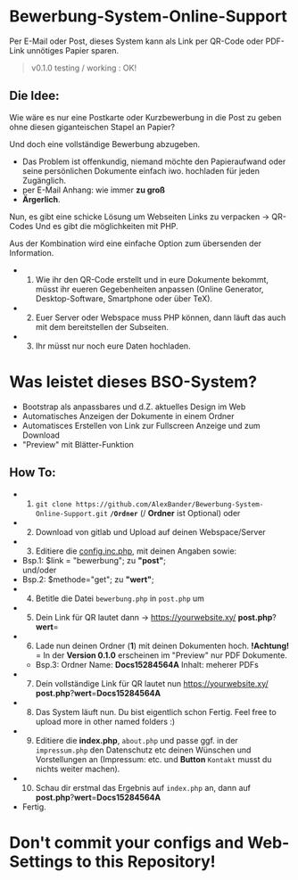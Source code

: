 # Bewerbung-System-Online-Support

Per E-Mail oder Post, dieses System kann als Link per QR-Code oder PDF-Link unnötiges Papier sparen.

> v0.1.0 testing / working : OK!

## Die Idee:

Wie wäre es nur eine Postkarte oder Kurzbewerbung in die Post zu geben ohne diesen giganteischen Stapel an Papier?

Und doch eine vollständige Bewerbung abzugeben.

* Das Problem ist offenkundig, niemand möchte den Papieraufwand oder seine persönlichen Dokumente einfach iwo. hochladen für jeden Zugänglich.
* per E-Mail Anhang: wie immer __zu groß__
* **__Ärgerlich__**.

Nun, es gibt eine schicke Lösung um Webseiten Links zu verpacken -> QR-Codes
Und es gibt die möglichkeiten mit PHP.

Aus der Kombination wird eine einfache Option zum übersenden der Information.

* 1. Wie ihr den QR-Code erstellt und in eure Dokumente bekommt, müsst ihr eueren Gegebenheiten anpassen (Online Generator, Desktop-Software, Smartphone oder über TeX).
* 2. Euer Server oder Webspace muss PHP können, dann läuft das auch mit dem bereitstellen der Subseiten.
* 3. Ihr müsst nur noch eure Daten hochladen.

# Was leistet dieses BSO-System?
* Bootstrap als anpassbares und d.Z. aktuelles Design im Web
* Automatisches Anzeigen der Dokumente in einem Ordner
* Automatisces Erstellen von Link zur Fullscreen Anzeige und zum Download
* "Preview" mit Blätter-Funktion


## How To:

* 1. `git clone https://github.com/AlexBander/Bewerbung-System-Online-Support.git` __`/Ordner`__   (/ **Ordner** ist Optional)
oder
* 2. Download von gitlab und Upload auf deinen Webspace/Server
* 3. Editiere die [config.inc.php](config.inc.php), mit deinen Angaben sowie:
 *   Bsp.1:     $link = "bewerbung"; zu **"post"**;  
          und/oder
 *   Bsp.2:      $methode="get";   zu **"wert"**;  
* 4. Betitle die Datei `bewerbung.php` in `post.php` um
* 5. Dein Link für QR lautet dann -> https://yourwebsite.xy/ **post.php**?**wert**=
* 6. Lade nun deinen Ordner (**1**) mit deinen Dokumenten hoch. **!__Achtung__!** = In der __Version 0.1.0__ erscheinen im "Preview" nur PDF Dokumente.
  *   Bsp.3: Ordner Name: **Docs15284564A**   Inhalt: meherer PDFs  
* 7. Dein vollständige Link für QR lautet nun https://yourwebsite.xy/ **post.php**?**wert**=**Docs15284564A**
* 8. Das System läuft nun. Du bist eigentlich schon Fertig. Feel free to upload more in other named folders :)
* 9. Editiere die **index.php**, `about.php` und passe ggf. in der `impressum.php` den Datenschutz etc deinen Wünschen und Vorstellungen an (Impressum: etc. und **Button** `Kontakt` musst du nichts weiter machen).
* 10. Schau dir erstmal das Ergebnis auf `index.php` an, dann auf  **post.php**?**wert**=**Docs15284564A**
* Fertig.

# Don't commit your configs and Web-Settings to this Repository!
